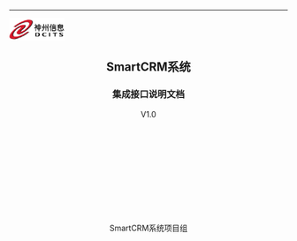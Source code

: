 
---
<div align="left"><img src="assets/images/dcits.png" width="100px" height="40px;" alt="Logo"/></div>
<center><h2>SmartCRM系统</h2></center>
<center><h3>集成接口说明文档</h3></center>
<center>V1.0</center>
<br><br><br><br><br><br><br><br><br><br><br>
<center>SmartCRM系统项目组</center>